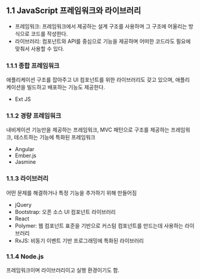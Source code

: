 ## 1.1 JavaScript 프레임워크와 라이브러리
- 프레임워크: 프레임워크에서 제공하는 설계 구조를 사용하며 그 구조에 어울리는 방식으로 코드를 작성한다.
- 라이브러리: 컴포넌트와 API를 중심으로 기능을 제공하며 어떠한 코드라도 필요에 맞춰서 사용할 수 있다.

### 1.1.1 종합 프레임워크
애플리케이션 구조를 잡아주고 UI 컴포넌트를 위한 라이브러리도 갖고 있으며, 애플리케이션을 빌드하고 배포하는 기능도 제공한다.

- Ext JS

### 1.1.2 경량 프레임워크
내비게이션 기능만을 제공하는 프레임워크, MVC 패턴으로 구조를 제공하는 프레임워크, 테스트하는 기능에 특화된 프레임워크

- Angular
- Ember.js
- Jasmine

### 1.1.3 라이브러리
어떤 문제를 해결하거나 특정 기능을 추가하기 위해 만들어짐

- jQuery
- Bootstrap: 오픈 소스 UI 컴포넌트 라이브러리
- React
- Polymer: 웹 컴포넌트 표준을 기반으로 커스텀 컴포넌트를 만드는데 사용하는 라이브러리
- RxJS: 비동기 이벤트 기반 프로그래밍에 특화된 라이브러리

### 1.1.4 Node.js
프레임워크이며 라이브러리이고 실행 환경이기도 함.

